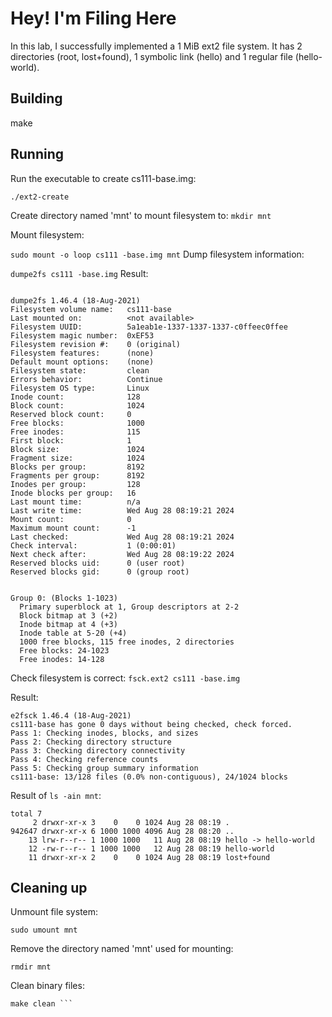 # Hey! I'm Filing Here

In this lab, I successfully implemented a 1 MiB ext2 file system. It has 2 directories (root, lost+found), 1 symbolic link (hello) and 1 regular file (hello-world). 

## Building

make

## Running

Run the executable to create cs111-base.img:

```./ext2-create```

Create directory named 'mnt' to mount filesystem to:
```mkdir mnt```

Mount filesystem:

```sudo mount -o loop cs111 -base.img mnt```
Dump filesystem information:

```dumpe2fs cs111 -base.img```
Result:
```

dumpe2fs 1.46.4 (18-Aug-2021)
Filesystem volume name:   cs111-base
Last mounted on:          <not available>
Filesystem UUID:          5a1eab1e-1337-1337-1337-c0ffeec0ffee
Filesystem magic number:  0xEF53
Filesystem revision #:    0 (original)
Filesystem features:      (none)
Default mount options:    (none)
Filesystem state:         clean
Errors behavior:          Continue
Filesystem OS type:       Linux
Inode count:              128
Block count:              1024
Reserved block count:     0
Free blocks:              1000
Free inodes:              115
First block:              1
Block size:               1024
Fragment size:            1024
Blocks per group:         8192
Fragments per group:      8192
Inodes per group:         128
Inode blocks per group:   16
Last mount time:          n/a
Last write time:          Wed Aug 28 08:19:21 2024
Mount count:              0
Maximum mount count:      -1
Last checked:             Wed Aug 28 08:19:21 2024
Check interval:           1 (0:00:01)
Next check after:         Wed Aug 28 08:19:22 2024
Reserved blocks uid:      0 (user root)
Reserved blocks gid:      0 (group root)


Group 0: (Blocks 1-1023)
  Primary superblock at 1, Group descriptors at 2-2
  Block bitmap at 3 (+2)
  Inode bitmap at 4 (+3)
  Inode table at 5-20 (+4)
  1000 free blocks, 115 free inodes, 2 directories
  Free blocks: 24-1023
  Free inodes: 14-128
```

Check filesystem is correct:
```fsck.ext2 cs111 -base.img```

Result:
```
e2fsck 1.46.4 (18-Aug-2021)
cs111-base has gone 0 days without being checked, check forced.
Pass 1: Checking inodes, blocks, and sizes
Pass 2: Checking directory structure
Pass 3: Checking directory connectivity
Pass 4: Checking reference counts
Pass 5: Checking group summary information
cs111-base: 13/128 files (0.0% non-contiguous), 24/1024 blocks
```
Result of ```ls -ain mnt```:

```
total 7
     2 drwxr-xr-x 3    0    0 1024 Aug 28 08:19 .
942647 drwxr-xr-x 6 1000 1000 4096 Aug 28 08:20 ..
    13 lrw-r--r-- 1 1000 1000   11 Aug 28 08:19 hello -> hello-world
    12 -rw-r--r-- 1 1000 1000   12 Aug 28 08:19 hello-world
    11 drwxr-xr-x 2    0    0 1024 Aug 28 08:19 lost+found
```
    
## Cleaning up

Unmount file system:

```sudo umount mnt```

Remove the directory named 'mnt' used for mounting:

```rmdir mnt ```

Clean binary files:
```
make clean ```
